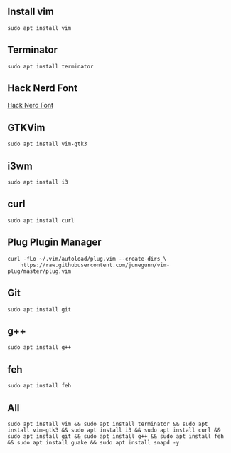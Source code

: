 ## Install vim
```sudo apt install vim```

## Terminator
```sudo apt install terminator```

## Hack Nerd Font
[Hack Nerd Font](https://github.com/ryanoasis/nerd-fonts/blob/master/patched-fonts/Hack/Regular/complete/Hack%20Regular%20Nerd%20Font%20Complete.ttf)

## GTKVim
```sudo apt install vim-gtk3```

## i3wm
```sudo apt install i3```

## curl
```sudo apt install curl```

## Plug Plugin Manager
```
curl -fLo ~/.vim/autoload/plug.vim --create-dirs \
    https://raw.githubusercontent.com/junegunn/vim-plug/master/plug.vim
```

## Git
```sudo apt install git```

## g++
```sudo apt install g++```

## feh
```sudo apt install feh```

## All
```
sudo apt install vim && sudo apt install terminator && sudo apt install vim-gtk3 && sudo apt install i3 && sudo apt install curl && sudo apt install git && sudo apt install g++ && sudo apt install feh && sudo apt install guake && sudo apt install snapd -y
```


